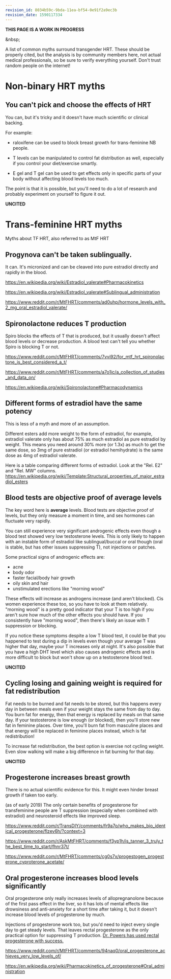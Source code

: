 ```yaml
---
revision_id: 8034b59c-9bda-11ea-bf54-0e91f2a9ec3b
revision_date: 1590117334
---
```


**THIS PAGE IS A WORK IN PROGRESS**

&amp;nbsp;

A list of common myths surround transgender HRT. These should be properly cited, but the analysis is by community members here, not actual medical professionals, so be sure to verify everything yourself. Don't trust random people on the internet!

# Non-binary HRT myths

## You can't pick and choose the effects of HRT

You can, but it's tricky and it doesn't have much scientific or clinical backing.

For example:

- raloxifene can be used to block breast growth for trans-feminine NB people.

- T levels can be manipulated to control fat distribution as well, especially if you control your diet/exercise smartly.

- E gel and T gel can be used to get effects only in specific parts of your body without affecting blood levels too much.

The point is that it is possible, but you'll need to do a lot of research and probably experiment on yourself to figure it out.

**UNCITED**

# Trans-feminine HRT myths

Myths about TF HRT, also referred to as MtF HRT

## Progynova can't be taken sublingually.

It can. It's micronized and can be cleaved into pure estradiol directly and rapidly in the blood. 

https://en.wikipedia.org/wiki/Estradiol_valerate#Pharmacokinetics

https://en.wikipedia.org/wiki/Estradiol_valerate#Sublingual_administration

https://www.reddit.com/r/MtFHRT/comments/ad0uhp/hormone_levels_with_2_mg_oral_estradiol_valerate/

## Spironolactone reduces T production

Spiro blocks the effects of T that is produced, but it usually doesn't affect blood levels or decrease production. A blood test can't tell you whether Spiro is blocking T or not.

https://www.reddit.com/r/MtFHRT/comments/7vvi92/for_mtf_hrt_spironolactone_is_best_considered_a_t/

https://www.reddit.com/r/MtFHRT/comments/a7o1ic/a_collection_of_studies_and_data_on/

https://en.wikipedia.org/wiki/Spironolactone#Pharmacodynamics

## Different forms of estradiol have the same potency

This is less of a myth and more of an assumption.

Different esters add more weight to the form of estradiol, for example, estradiol valerate only has about 75% as much estradiol as pure estradiol by weight. This means you need around 30% more (or 1.3x) as much to get the same dose, so 3mg of pure estradiol (or estradiol hemihydrate) is the same dose as 4mg of estradiol valerate.

Here is a table comparing different forms of estradiol. Look at the "Rel. E2" and "Rel. MW" columns. https://en.wikipedia.org/wiki/Template:Structural_properties_of_major_estradiol_esters

## Blood tests are objective proof of average levels

The key word here is **average** levels. Blood tests are objective proof of levels, but they only measure a moment in time, and sex hormones can fluctuate very rapidly.

You can still experience very significant androgenic effects even though a blood test showed very low testosterone levels. This is only likely to happen with an instable form of estradiol like sublingual/buccal or oral though (oral is stable, but has other issues suppressing T), not injections or patches.

Some practical signs of androgenic effects are:

- acne
- body odor
- faster facial/body hair growth
- oily skin and hair
- unstimulated erections like "morning wood"

These effects will increase as androgens increase (and aren't blocked). Cis women experience these too, so you have to look at them relatively. "morning wood" is a pretty good indicator that your T is too high if you aren't sure how much of the other effects you should have. If you consistently have "morning wood", then there's likely an issue with T suppression or blocking.

If you notice these symptoms despite a low T blood test, it could be that you happened to test during a dip in levels even though your average T was higher that day, maybe your T increases only at night. It's also possible that you have a high DHT level which also causes androgenic effects and is more difficult to block but won't show up on a testosterone blood test.

**UNCITED**

## Cycling losing and gaining weight is required for fat redistribution

Fat needs to be burned and fat needs to be stored, but this happens every day in between meals even if your weight stays the same from day to day. You burn fat for energy, then that energy is replaced by meals on that same day. If your testosterone is low enough (or blocked), then you'll store new fat in feminine places. Over time, you'll burn fat from masculine places and that energy will be replaced in feminine places instead, which is fat redistribution!

To increase fat redistribution, the best option is exercise not cycling weight. Even slow walking will make a big difference in fat burning for that day.

**UNCITED**

## Progesterone increases breast growth

There is no actual scientific evidence for this. It might even hinder breast growth if taken too early.

(as of early 2019) The only certain benefits of progesterone for transfeminine people are T suppression (especially when combined with estradiol) and neurosteroid effects like improved sleep.

https://www.reddit.com/r/TransDIY/comments/fr9a7o/who_makes_bio_identical_progesterone/flzev6h/?context=3

https://www.reddit.com/r/AskMtFHRT/comments/f3yp1h/is_tanner_3_truly_the_best_time_to_start/fhnr37t/

https://www.reddit.com/r/MtFHRT/comments/cg0s7x/progestogen_progesterone_cyproterone_acetate/

## Oral progesterone increases blood levels significantly

Oral progesterone only really increases levels of allopregnanolone because of the first pass effect in the liver, so it has lots of mental effects like drowsiness and anti-anxiety for a short time after taking it, but it doesn't increase blood levels of progesterone by much.

Injections of progesterone work too, but you'd need to inject every single day to get steady levels. That leaves rectal progesterone as the only practical option for suppressing T production. [Dr. Powers has used rectal progesterone with success.](https://www.reddit.com/r/MtFHRT/comments/aami8a/the_clinical_experience_of_dr_will_powers_with/)

https://www.reddit.com/r/MtFHRT/comments/94naq0/oral_progesterone_achieves_very_low_levels_of/

https://en.wikipedia.org/wiki/Pharmacokinetics_of_progesterone#Oral_administration